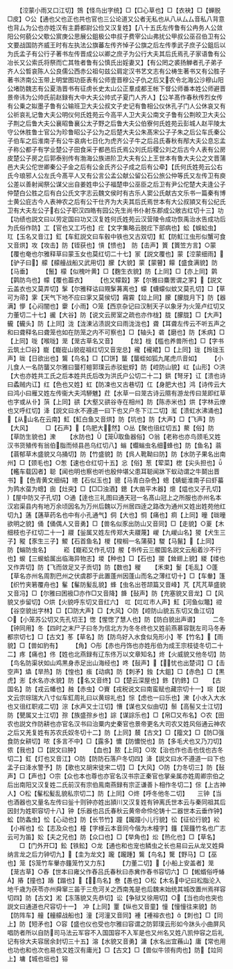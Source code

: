 <!-- { "loadSidebar": true } -->
　　【涳蒙小雨又口江切】鵼【怪鸟出字统】□【□心草也】□【衣袂】□【蝉脱□皮】○公【通也父也正也共也官也三公论道又公者无私也从八从厶厶音私八背意也背厶为公也亦姓汉有主爵都尉公俭又汉复姓】【八十五氏左传鲁有公冉务人公敛阳公何藐公父歜公賔庚公思展公鉏极公申叔子费宰公山弗扰公甲叔公巫召伯卫有公文要战国防齐威王时有左执法公旗蕃左传齐悼子公旗之后左传季武子庶子公鉏后以为氏孟子有公行子著书左传晋成公以卿之庶子为公行大夫其后氏焉孔子家语鲁有公冶长又公索氏将祭而亡其牲者鲁有公慎氏出婬妻又】【有公罔之裘扬觯者孔子弟子齐人公晳哀陈人公良儒公西赤公祖句兹公肩定汉书艺文志有公梼生著书又有公胜子著书济南公玉带上明堂图功臣表有公师壹晋穆公子仇之后又农令北海公沙穆山阳公堵防魏志有公夏浩晋书有征虏长史太山公正羣成都王帐下督公师番本姓公师避晋景帝讳为公帅氏前赵録有大中大夫公帅式子夏门人齐人】【公羊髙作春秋传烈女传有公乗之姒墨子鲁有公输班卫大夫公叔文子史记有鲁相公仪休孔子门人公休哀又有公祈哀礼记鲁大夫公明仪何氏姓苑云今高平人卫大夫公南文子鲁有公荆皎卫大夫公子荆之后鲁大夫公襄昭鲁襄公太子野之后鲁大夫公伯寮何氏姓苑云彭城人赵平陵太守公休胜鲁士官公为珍鲁昭公子公为之后楚大夫公朱髙宋公子子朱之后公车氏秦公子伯车之后淮南子有公牛哀病七日化为虎齐公子牛之后吕氏春秋有邴大夫公息忘孟子称公都子有学业楚公子田食采于都邑后氏焉公刘氏后稷公刘之后古今人表有公房皮楚公子房之后郭泰别传有渤海公族进阶卫大夫有公上王世本有鲁大夫公之文晋蒲邑大夫公佗世卿秦公子金之后有公金氏齐公子成之后有公牵】【氏何氏姓苑云公右氏今琅邪人公左氏今髙平人又有公言公孟公献公留公石公旅公仲等氏又左传卫有庾公差以善射闻祭公谋父出自姜姓申公子福楚申公巫臣之后卫有尹公佗楚大夫逢公子仲楚白公胜之后有白公氏文字志云魏文侯时有古乐人窦公氏献古文乐书一篇秦有博士黄公庇古今人表神农之后有公干仕齐为大夫其后氏焉世本有大公叔頴又有公纪氏卫有大夫左公子右公子职汉四皓有园公先生尚书仆射东郡成公敞古红切十三】功【功绩也説文曰以劳定国曰功又汉复姓何氏姓苑云汉营陵令成功恢禹治水告成功后为氏俗作防】工【官也又工巧也】疘【文字集略云脱疘下部病也】蚣【蜈蚣虫】　玒【玉名又音江】釭【车釭説文曰车毂中铁也又古双切】魟【防魟江虫形似蟹可食又音烘】攻【攻击】防【铚获也】愩【愦也】　防【击声】篢【篢笠方言】○蒙【覆也奄也尔雅释草曰蒙玉女也莫红切二十七】冡【説文覆也】蒙【涳蒙细雨】【驴子曰】艨【艨艟战船又武用切】朦【大貌】蒙【蒙瞽】饛【盛食满貌】防【马垂】
　　【鬛】檬【似槐叶黄】□【麴生衣貌】防【上同】□【亦上同】鹲【鹲防鸟也】幪【覆也葢衣】
　　【也又幪縠】罞【尔雅曰麋罟谓之罞】【説文云盖衣也又莫弄切】髳【尔雅释诂曰覭髳茀离也】蠓【蠛蠓似蚊又莫孔切】□【草可为帚】雺【天气下地不应曰雺又莫侯切】霿霚【竝上同】朦【朦胧月下】防【器满】懜【心闷闇也】靀【小雨】○笼【西京杂记曰汉制天子以象牙为火笼卢红切又力董切二十七】豅【大谷】防【说文云房室之疏也亦作栊】胧【朦胧】□【大声】龓【龓头】防【上同】泷【泷涷沾渍説文曰雨泷泷也】聋【耳聋左传云不听五声之和曰聋释名曰聋笼也如在防笼之内不可察也】□【轴头】砻【磨也】防【禾病】□【上同】咙【喉咙】茏【茏古草名又音】
　　【龙】栊【槛也养兽所也】□【字书云筑土□谷】巃【巃嵸山貌嵸祖红切又音宠总】襱【襱裙】□【上同】珑【玲珑玉声】昽【日欲出也】鸗【鸟名】□【□饼】蠪【蠪蛭如狐九尾虎爪音如】
　　【小儿食人一名防蠪又尔雅曰蠪朾螘郭璞云赤驳蚍蜉】防【崆防山貌】屸【山形】○洪【大也亦姓共工氏之后本姓共氏后改为洪氏户公切二十二】鉷【弩牙】讧【溃也诗曰蟊贼内讧】红【色也又姓】虹【防凁也又古巷切】仜【身肥大也】鸿【诗传云大曰鸿小曰雁又姓左传衞大夫鸿駵魋】荭【水草一曰茏古诗云隰有游龙传曰茏即红草也字或从卝】葓【上同】谼【大壑又谼谷寺在相州】防【陈赤米也】烘【字林云燎也又呼红切】洚【説文曰水不遵道一曰下也又户冬下江二切】渱【溃虹水沸涌也】【从山名在云南】魟【魟白鱼又音烘】防【坑也】防【大声】□【飞声】防【大风】
　　□【石声】【鸟肥大然】○丛【聚也徂红切五】藂【俗】防【草防生貌也】潨
　　【水防也】【笼取鱼器俗】○翁【老称也亦鸟颈毛又姓汉书货殖传有翁伯脂而倾县邑乌红切八】螉【蠮螉虫名细蜂也】防【鱼名】蓊【蓊郁草木盛貌又乌捅切】防【竹盛貌】防【呉人靴靿曰防】防【水防子果名出南州】□【颈毛也】○怱【速也仓红切十五】忩【俗】葱【荤菜】楤【尖头担也】【轞车载囚者】聪【闻也明也察也听也殷仲堪父患耳聪闻牀下蚁动谓之牛鬬出晋书】【色青黄文细绢】璁【石似玉也】骢【马青白杂色】蟌【蜻蜓淮南子曰虾蟇为鹑水虿为蟌】囱【灶突】□【□□浊酒】鏓【大凿平木器】熜【煴也又子孔切】【屋中防又子孔切】○通【逹也三礼图曰通天冠一名髙山冠上之所服也亦州名本汉宕渠县内有地万余顷因名为万州后魏以万州居四逹之路改为通州又姓出姓苑他红切九】蓪【蓪草药名也中有小孔通气】侗【大也】恫【痛也】痌【上同】曈【昽曈欲明之貌】俑【俑偶人又音勇】□【兽名似豕出防山又音同】□【走貌】○葼【木细枝也子红切二十一】鬷【釡属又姓左传郑大夫鬷蔑】嵕【九嵕山名】猣【犬生三子】豵【豕生三子】鯼【石首鱼名】椶【梭榈一名蒲葵】騣【马鬣】【上同】　防【螉防虫名】
　　崧【巃崧又作孔切】艐【书传云三艐国名説文云船着沙不行也】蝬【三蝬蛤属出临海异物志】堫【种也】□【石也】翪【耸翅上貌】緵【缕也又作弄切】防【飞而敛足又子贡切】防【数也】稯
　　【禾束】鬉【毛乱】○蓬【草名亦州名周割巴州之伏虞郡于此置蓬州因蓬山而名之薄红切十】□【车軬】篷【织竹夹箬覆舟也】髼【髼防髪乱貌】蜂【虫名出苍颉篇又音峰】芃【芃芃草盛貌又音冯】□【尔雅曰困衱□亦作□又音降】韸【鼔声】防【充塞貌又音龙】□【风貌又歩留切】○烘【火貌呼东切又音红六】　叿【叿叿市人声】魟【河鱼似鼈】谾【谷空貌出字林】□【□防大声】□【大风】○防【崆防山貌五东切又鱼江切】○【小笼苏公切又先孔切王】愡【惺愡了慧人也】防【防白貌出声谱】
　　二冬【钟同用】冬【四时之末尸子曰冬为信北方为冬冬终也又姓前燕慕容皝左司马冬寿都宗切七】□【古文】苳【草名】防【防鸟好入水食似凫形小】笗【竹名】【雨貌】□【兽如豹有】
　　【角】○彤【赤也丹饰也亦姓彤伯为成王宗枝徒冬切二十二】疼【痛也】佟【姓也北燕録有辽东佟万以文章知名】炵【火威貌又他冬切】防【鸟名防渠状如山鸡黒身赤足出山海经也】咚【鼔声】【忧也出楚词】□【击空声】爞【旱热】防【惶也】痋【动病】防【刺矛】鉵【大鉏】□【赤色】□【黒虎】浵【水名亦水貌】防【名又音终】□【楚云深屋也】鉖【钓鉖】□
　　【古国名】防【戎云幡也】赨【赤虫】○賨【戎税说文曰南蛮赋也藏宗切十一】琮【説文云宗琮瑞大八寸似车釭周礼曰以黄琮礼也】悰【虑也一曰乐也】潨【小水入大水也又徂红职戎二切】淙【水声又士江切】慒【谋也又似由切】鬃【高髻又士江切】防【甖属又士江切】孮【族盛孮乡也】誴【谋誴乐也】□【帛□又布名】○农【田农也説文作防耕也亦官名汉书曰治粟内史秦官也景帝更名大司农又姓风俗通云神农之后又羌复姓有苏农氏奴冬切十二】防【上同】辳【古文】□【籀文】□【防□强食防女耕切】哝【多言不中】□【露多】憹【防憹悦也】防【多毛犬也又乃刀切】侬【我也】□【説文曰肿】
　　【血也】脓【上同】○攻【治也作也击也伐也古冬切二】釭【灯也又音江】○防【防防石落户冬切四】洚【説文曰水不遵道一曰下也孟子曰洚水警予】防【歌也又胡宋徒宋二切】□【大风】○防【力冬切三】防【鼔声】□【声也】○宗【众也本也尊也亦官名汉书宗正秦官也掌亲属亦姓周卿宗伯之后出南阳又汉复姓二氏前汉有宗伯鳯南燕録有宗正谦善卜相作冬切二】倧【上古神人】○松【髼松髪乱貌私宗切二】防【上同】○炵【呼冬他冬二切】　　三钟【当也酒器也又量名左传曰釡十则钟亦姓出頴川又汉复姓有钟离氏世本云与秦同祖其后因封为姓职容切十八】钟【乐器也吕氏春秋云黄帝命伶伦铸十二器世本云垂作钟】蚣【防螽虫】忪【心动也】防【长节竹】蹱【躘蹱小儿行貌】彸【征彸行貌】衳【小裈也】伀【志及众也】橦【字様云本音同今偕为木橦字】籦【笼籦竹名也广志云可为笛】妐【夫之兄也】防【众口也】□【举角也】炂【热化也】□【草名】
　　□【门外开□】鈆【铁鈆】○龙【通也和也宠也鳞虫之长也易曰云从龙又姓舜纳言龙之后力钟切九】【圭为龙文】躘【躘踵】鸗【鸟名】驡【野马】□【巫也】笼【笼竹车轝亦籦笼竹又力东】
　　【力董二切】【小船上安盖者】茏【茏古草】○舂【世本曰雍父作舂吕氏春秋曰赤兾作舂书容切六】□【蜙蝑俗呼蝽】摏【撞也】蹖【蹋也】【鸟名】憃【愚也】○松【木名中记曰松脂沦入地千歳为茯苓亦州舜窜三苖于三危河关之西南羗是也后魏末始统其城改置州焉祥容切四】防【古文】淞【冻落貌又先恭切】讼【争狱又徐用切】○【当也向也突也説文曰通道也尺容切十一】　冲【上同】罿【纵也又音童】憧【憧憧往来貌】防【防阵车】艟【艟艨战船也】潼【河潼又音同】褈【褈褣衣也】【刺也】□【同上】防【短矛也】○容【盛也仪也受也尔雅曰容谓之防郭璞云形如今牀头小曲屏风唱防者所以自防司马法云军容不入国国容不入军是也又州名又姓八凯仲容之后礼记有徐大夫容居余封切三十五】溶【水貌又音勇】滽【水名出宜蘓山】庸【常也用也功也和也次也易也又姓汉有庸光】□【古文】□【兽似牛领有肉也】防【竝同上】墉【城也垣也】镕
